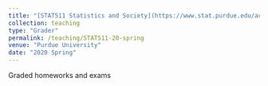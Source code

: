 ```yaml
---
title: "[STAT511 Statistics and Society](https://www.stat.purdue.edu/academic_programs/graduate/grad_course_desc.php)"
collection: teaching
type: "Grader"
permalink: /teaching/STAT511-20-spring
venue: "Purdue University"
date: "2020 Spring"
---
```


Graded homeworks and exams

